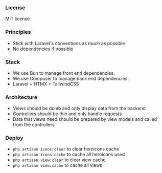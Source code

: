 ### License

MIT license.


### Principles

- Stick with Laravel's conventions as much as possible
- No dependencies if possible

### Stack

- We use Bun to manage front end dependencies.
- We use Composer to manage back end dependencies.
- Laravel + HTMX + TailwindCSS

### Architecture

- Views should be dumb and only display data from the backend
- Controllers should be thin and only handle requests
- Data that views need should be prepared by view models and called from the controllers

### Deploy

- `php artisan icons:clear` to clear heroicons cache
- `php artisan icons:cache` to cache all heroicons used
- `php artisan view:clear` to clear view cache
- `php artisan view:cache` to cache all views
